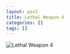 ```yaml
---
layout: post
title: Lethal Weapon 4
categories: []
tags: []
---
```

![Lethal Weapon 4](https://m.media-amazon.com/images/M/MV5BYmU2YTYwYmUtMTYzOC00YzJmLTk1NDktMzU4YzA3Njc1ZmY0XkEyXkFqcGdeQXVyNDk3NzU2MTQ@._V1.jpg)
